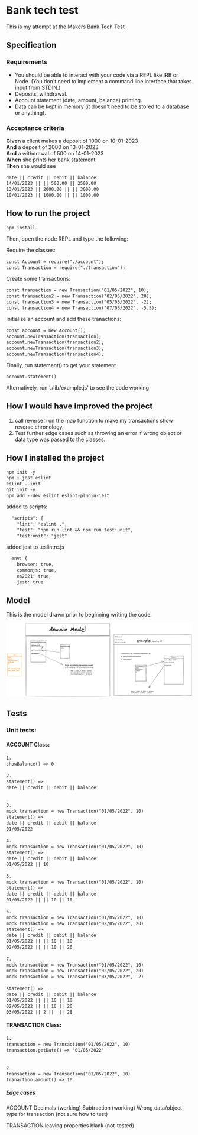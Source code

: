 # Bank tech test

This is my attempt at the Makers Bank Tech Test

## Specification

### Requirements

* You should be able to interact with your code via a REPL like IRB or Node.  (You don't need to implement a command line interface that takes input from STDIN.)
* Deposits, withdrawal.
* Account statement (date, amount, balance) printing.
* Data can be kept in memory (it doesn't need to be stored to a database or anything).

### Acceptance criteria

**Given** a client makes a deposit of 1000 on 10-01-2023  
**And** a deposit of 2000 on 13-01-2023  
**And** a withdrawal of 500 on 14-01-2023  
**When** she prints her bank statement  
**Then** she would see

```
date || credit || debit || balance
14/01/2023 || || 500.00 || 2500.00
13/01/2023 || 2000.00 || || 3000.00
10/01/2023 || 1000.00 || || 1000.00
```

## How to run the project
```
npm install

```
Then, open the node REPL and type the following:

Require the classes:
```
const Account = require("./account");
const Transaction = require("./transaction");

```
Create some transactions:
```
const transaction = new Transaction("01/05/2022", 10);
const transaction2 = new Transaction("02/05/2022", 20);
const transaction3 = new Transaction("05/05/2022", -2);
const transaction4 = new Transaction("07/05/2022", -5.5);

```

Initialize an account and add these tranactions:

```
const account = new Account();
account.newTransaction(transaction);
account.newTransaction(transaction2);
account.newTransaction(transaction3);
account.newTransaction(transaction4);

```

Finally, run statement() to get your statement

```
account.statement()

```

Alternatively, run './lib/example.js' to see the code working


## How I would have improved the project

1. call reverse() on the map function to make my transactions show reverse chronology.
2. Test further edge cases such as throwing an error if wrong object or data type was passed to the classes.

## How I installed the project
```
npm init -y
npm i jest eslint
eslint --init 
git init -y
npm add --dev eslint eslint-plugin-jest
```
added to scripts:
```
  "scripts": {
    "lint": "eslint .",
    "test": "npm run lint && npm run test:unit",
    "test:unit": "jest"
```
added jest to .eslintrc.js
```
  env: {
    browser: true,
    commonjs: true,
    es2021: true,
    jest: true
```

## Model

This is the model drawn prior to beginning writing the code.

![Alt text](/assets/bank_tech_test1.png?raw=true "Optional Title")

## Tests

### Unit tests:

#### ACCOUNT Class:
```
1.
showBalance() => 0

2.
statement() => 
date || credit || debit || balance


3.
mock transaction = new Transaction("01/05/2022", 10)
statement() => 
date || credit || debit || balance
01/05/2022

4.
mock transaction = new Transaction("01/05/2022", 10)
statement() => 
date || credit || debit || balance
01/05/2022 || 10

5.
mock transaction = new Transaction("01/05/2022", 10)
statement() => 
date || credit || debit || balance
01/05/2022 || || 10 || 10

6.
mock transaction = new Transaction("01/05/2022", 10)
mock transaction = new Transaction("02/05/2022", 20)
statement() => 
date || credit || debit || balance
01/05/2022 || || 10 || 10
02/05/2022 || || 10 || 20

7.
mock transaction = new Transaction("01/05/2022", 10)
mock transaction = new Transaction("02/05/2022", 20)
mock transaction = new Transaction("03/05/2022", -2)

statement() => 
date || credit || debit || balance
01/05/2022 || || 10 || 10
02/05/2022 || || 10 || 20
03/05/2022 || 2 ||  || 28
```

#### TRANSACTION Class:
```
1. 
transaction = new Transaction("01/05/2022", 10)
transaction.getDate() => "01/05/2022"


2. 
transaction = new Transaction("01/05/2022", 10)
tranaction.amount() => 10

```

##### Edge cases
ACCOUNT
Decimals (working)
Subtraction (working)
Wrong data/object type for transaction (not sure how to test)

TRANSACTION
leaving properties blank (not-tested)
